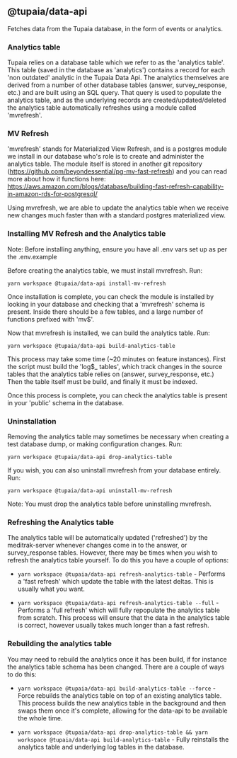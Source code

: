 ## @tupaia/data-api

Fetches data from the Tupaia database, in the form of events or analytics.

### Analytics table

Tupaia relies on a database table which we refer to as the 'analytics table'. This table (saved in the database as 'analytics') contains a record for each 'non outdated' analytic in the Tupaia Data Api. The analytics themselves are derived from a number of other database tables (answer, survey_response, etc.) and are built using an SQL query. That query is used to populate the analytics table, and as the underlying records are created/updated/deleted the analytics table automatically refreshes using a module called 'mvrefresh'.

### MV Refresh

'mvrefresh' stands for Materialized View Refresh, and is a postgres module we install in our database who's role is to create and administer the analytics table. The module itself is stored in another git repository (https://github.com/beyondessential/pg-mv-fast-refresh) and you can read more about how it functions here: https://aws.amazon.com/blogs/database/building-fast-refresh-capability-in-amazon-rds-for-postgresql/

Using mvrefresh, we are able to update the analytics table when we receive new changes much faster than with a standard postgres materialized view.

### Installing MV Refresh and the Analytics table

Note: Before installing anything, ensure you have all .env vars set up as per the .env.example

Before creating the analytics table, we must install mvrefresh. Run:

`yarn workspace @tupaia/data-api install-mv-refresh`

Once installation is complete, you can check the module is installed by looking in your database and checking that a 'mvrefresh' schema is present. Inside there should be a few tables, and a large number of functions prefixed with 'mv$'.

Now that mvrefresh is installed, we can build the analytics table. Run:

`yarn workspace @tupaia/data-api build-analytics-table`

This process may take some time (~20 minutes on feature instances). First the script must build the 'log$\_ tables', which track changes in the source tables that the analytics table relies on (answer, survey_response, etc.) Then the table itself must be build, and finally it must be indexed.

Once this process is complete, you can check the analytics table is present in your 'public' schema in the database.

### Uninstallation

Removing the analytics table may sometimes be necessary when creating a test database dump, or making configuration changes. Run:

`yarn workspace @tupaia/data-api drop-analytics-table`

If you wish, you can also uninstall mvrefresh from your database entirely. Run:

`yarn workspace @tupaia/data-api uninstall-mv-refresh`

Note: You must drop the analytics table before uninstalling mvrefresh.

### Refreshing the Analytics table

The analytics table will be automatically updated ('refreshed') by the meditrak-server whenever changes come in to the answer, or survey_response tables. However, there may be times when you wish to refresh the analytics table yourself. To do this you have a couple of options:

- `yarn workspace @tupaia/data-api refresh-analytics-table` - Performs a 'fast refresh' which update the table with the latest deltas. This is usually what you want.

- `yarn workspace @tupaia/data-api refresh-analytics-table --full` - Performs a 'full refresh' which will fully repopulate the analytics table from scratch. This process will ensure that the data in the analytics table is correct, however usually takes much longer than a fast refresh.

### Rebuilding the analytics table

You may need to rebuild the analytics once it has been build, if for instance the analytics table schema has been changed. There are a couple of ways to do this:

- `yarn workspace @tupaia/data-api build-analytics-table --force` - Force rebuilds the analytics table on top of an existing analytics table. This process builds the new analytics table in the background and then swaps them once it's complete, allowing for the data-api to be available the whole time.

- `yarn workspace @tupaia/data-api drop-analytics-table && yarn workspace @tupaia/data-api build-analytics-table` - Fully reinstalls the analytics table and underlying log tables in the database.
